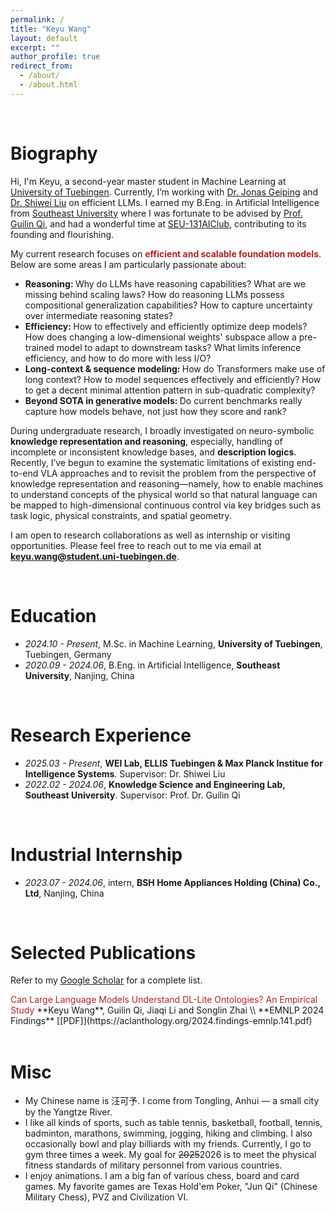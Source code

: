 ```yaml
---
permalink: /
title: "Keyu Wang"
layout: default
excerpt: ""
author_profile: true
redirect_from: 
  - /about/
  - /about.html
---
```


<span class='anchor' id='about-me'></span>

<br>

# Biography

Hi, I'm Keyu, a second-year master student in Machine Learning at [University of Tuebingen]([[https://uni-tuebingen.de/en/]]). Currently, I’m working with [Dr. Jonas Geiping](https://jonasgeiping.github.io/) and [Dr. Shiwei Liu](https://shiweiliuiiiiiii.github.io) on efficient LLMs. I earned my B.Eng. in Artificial Intelligence from [Southeast University](https://www.seu.edu.cn/) where I was fortunate to be advised by [Prof. Guilin Qi](https://scholar.google.com/citations?user=1gw3LJQAAAAJ&hl=zh-CN), and had a wonderful time at [SEU-131AIClub](https://github.com/131AIClub), contributing to its founding and flourishing.

My current research focuses on <font color='FireBrick'><strong> efficient and scalable foundation models</strong></font>. Below are some areas I am particularly passionate about: 
- <strong>Reasoning: </strong> Why do LLMs have reasoning capabilities? What are we missing behind scaling laws? How do reasoning LLMs possess compositional generalization capabilities? How to capture uncertainty over intermediate reasoning states?
- <strong>Efficiency: </strong> How to effectively and efficiently optimize deep models? How does changing a low-dimensional weights' subspace allow a pre-trained model to adapt to downstream tasks? What limits inference efficiency, and how to do more with less I/O?
- <strong>Long-context & sequence modeling: </strong> How do Transformers make use of long context? How to model sequences effectively and efficiently? How to get a decent minimal attention pattern in sub-quadratic complexity?
- <strong>Beyond SOTA in generative models: </strong> Do current benchmarks really capture how models behave, not just how they score and rank?

During undergraduate research, I broadly investigated on  neuro-symbolic <strong>knowledge representation and reasoning</strong>, especially, handling of incomplete or inconsistent knowledge bases, and <strong>description logics</strong>. Recently, I’ve begun to examine the systematic limitations of existing end-to-end VLA approaches and to revisit the problem from the perspective of knowledge representation and reasoning—namely, how to enable machines to understand concepts of the physical world so that natural language can be mapped to high-dimensional continuous control via key bridges such as task logic, physical constraints, and spatial geometry.

I am open to research collaborations as well as internship or visiting opportunities. Please feel free to reach out to me via email at​ ​**keyu.wang@student.uni-tuebingen.de**.

<br>



# Education

- *2024.10 - Present*, M.Sc. in Machine Learning, **University of Tuebingen**, Tuebingen, Germany
- *2020.09 - 2024.06*, B.Eng. in Artificial Intelligence, **Southeast University**, Nanjing, China

<br>


# Research Experience
- *2025.03 - Present*, **WEI Lab, ELLIS Tuebingen & Max Planck Institue for Intelligence Systems**. Supervisor: Dr. Shiwei Liu
- *2022.02 - 2024.06*, **Knowledge Science and Engineering Lab, Southeast University**. Supervisor: Prof. Dr. Guilin Qi

<br>


# Industrial Internship
- *2023.07 - 2024.06*, intern, **BSH Home Appliances Holding (China) Co., Ltd**, Nanjing, China


<br>

# Selected Publications 
Refer to my [Google Scholar](https://scholar.google.com/citations?view_op=list_works&hl=zh-CN&hl=zh-CN&user=IvXDjWUAAAAJ) for a complete list. 

<div class='paper-box-text' markdown="1">
<font color='FireBrick'> Can Large Language Models Understand DL-Lite Ontologies? An Empirical Study </font>
**Keyu Wang**, Guilin Qi, Jiaqi Li and Songlin Zhai \\
**EMNLP 2024 Findings**  [[PDF]](https://aclanthology.org/2024.findings-emnlp.141.pdf)
</div>

<br>

# Misc
- My Chinese name is 汪可予. I come from Tongling, Anhui — a small city by the Yangtze River.
- I like all kinds of sports, such as table tennis, basketball, football, tennis, badminton, marathons, swimming, jogging, hiking and climbing.  I also occasionally bowl and play billiards with my friends. Currently, I go to gym three times a week. My goal for ~~2025~~2026 is to meet the physical fitness standards of military personnel from various countries.
- I enjoy animations. I am a big fan of various chess, board and card games. My favorite games are Texas Hold'em Poker, "Jun Qi" (Chinese Military Chess), PVZ and Civilization VI. 

<div style="height: 75px;"></div>
